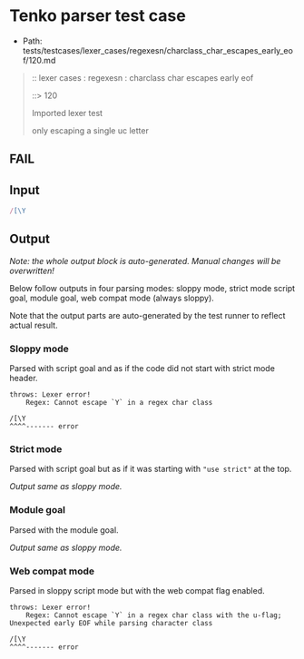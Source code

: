# Tenko parser test case

- Path: tests/testcases/lexer_cases/regexesn/charclass_char_escapes_early_eof/120.md

> :: lexer cases : regexesn : charclass char escapes early eof
>
> ::> 120
>
> Imported lexer test
>
> only escaping a single uc letter

## FAIL

## Input

`````js
/[\Y
`````

## Output

_Note: the whole output block is auto-generated. Manual changes will be overwritten!_

Below follow outputs in four parsing modes: sloppy mode, strict mode script goal, module goal, web compat mode (always sloppy).

Note that the output parts are auto-generated by the test runner to reflect actual result.

### Sloppy mode

Parsed with script goal and as if the code did not start with strict mode header.

`````
throws: Lexer error!
    Regex: Cannot escape `Y` in a regex char class

/[\Y
^^^^------- error
`````

### Strict mode

Parsed with script goal but as if it was starting with `"use strict"` at the top.

_Output same as sloppy mode._

### Module goal

Parsed with the module goal.

_Output same as sloppy mode._

### Web compat mode

Parsed in sloppy script mode but with the web compat flag enabled.

`````
throws: Lexer error!
    Regex: Cannot escape `Y` in a regex char class with the u-flag; Unexpected early EOF while parsing character class

/[\Y
^^^^------- error
`````

